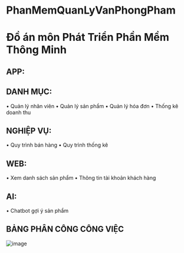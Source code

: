 # PhanMemQuanLyVanPhongPham
# Đồ án môn Phát Triển Phần Mềm Thông Minh
<h2> APP:</h2>
<h2> DANH MỤC:</h2>
•	Quản lý nhân viên
•	Quản lý sản phẩm
•	Quản lý hóa đơn
•	Thống kê doanh thu
<h2> NGHIỆP VỤ:</h2>
•	Quy trình bán hàng
•	Quy trình thống kê
<h2> WEB:</h2>
•	Xem danh sách sản phẩm
•       Thông tin tài khoản khách hàng
<h2> AI: </h2> 
•	Chatbot gợi ý sản phẩm
<h2> BẢNG PHÂN CÔNG CÔNG VIỆC </h2>

![image](https://github.com/T6-PTPM-2023-QuanLyVanPhongPham/PhanMemQuanLyVanPhongPham/assets/92874503/f5390513-640e-4275-97df-ab55d052eebb)


	

